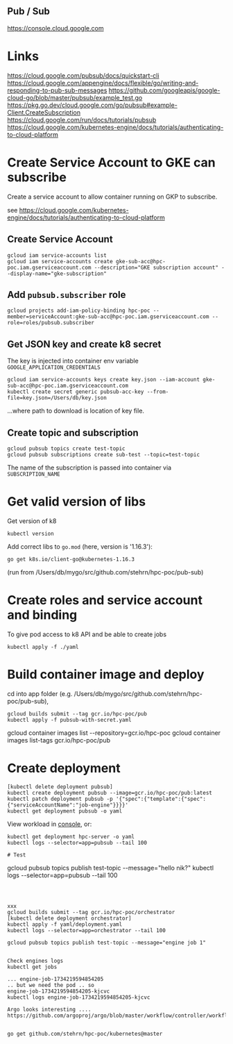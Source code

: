 ## Pub / Sub 

https://console.cloud.google.com


# Links
https://cloud.google.com/pubsub/docs/quickstart-cli
https://cloud.google.com/appengine/docs/flexible/go/writing-and-responding-to-pub-sub-messages
https://github.com/googleapis/google-cloud-go/blob/master/pubsub/example_test.go
https://pkg.go.dev/cloud.google.com/go/pubsub#example-Client.CreateSubscription
https://cloud.google.com/run/docs/tutorials/pubsub
https://cloud.google.com/kubernetes-engine/docs/tutorials/authenticating-to-cloud-platform


# Create Service Account to GKE can subscribe
Create a service account to allow container running on GKP to subscribe.

see https://cloud.google.com/kubernetes-engine/docs/tutorials/authenticating-to-cloud-platform

## Create Service Account
```
gcloud iam service-accounts list
gcloud iam service-accounts create gke-sub-acc@hpc-poc.iam.gserviceaccount.com --description="GKE subscription account" --display-name="gke-subscription"
```
## Add `pubsub.subscriber` role
```
gcloud projects add-iam-policy-binding hpc-poc --member=serviceAccount:gke-sub-acc@hpc-poc.iam.gserviceaccount.com --role=roles/pubsub.subscriber
```
## Get JSON key and create k8 secret
The key is injected into container env variable `GOOGLE_APPLICATION_CREDENTIALS` 

```
gcloud iam service-accounts keys create key.json --iam-account gke-sub-acc@hpc-poc.iam.gserviceaccount.com 
kubectl create secret generic pubsub-acc-key --from-file=key.json=/Users/db/key.json
```
...where path to download is location of key file.

## Create topic and subscription
```
gcloud pubsub topics create test-topic
gcloud pubsub subscriptions create sub-test --topic=test-topic
```
The name of the subscription is passed into container via `SUBSCRIPTION_NAME`

# Get valid version of libs
Get version of k8 
```
kubectl version
```
Add correct libs to `go.mod` (here, version is '1.16.3'):
```
go get k8s.io/client-go@kubernetes-1.16.3
```
(run from /Users/db/mygo/src/github.com/stehrn/hpc-poc/pub-sub)

# Create roles and service account and binding
To give pod access to k8 API and be able to create jobs
```
kubectl apply -f ./yaml
```

# Build container image and deploy
cd into app folder (e.g. /Users/db/mygo/src/github.com/stehrn/hpc-poc/pub-sub),
```
gcloud builds submit --tag gcr.io/hpc-poc/pub
kubectl apply -f pubsub-with-secret.yaml
```

gcloud container images list --repository=gcr.io/hpc-poc
gcloud container images list-tags gcr.io/hpc-poc/pub

# Create deployment
```
[kubectl delete deployment pubsub]
kubectl create deployment pubsub --image=gcr.io/hpc-poc/pub:latest
kubectl patch deployment pubsub -p '{"spec":{"template":{"spec":{"serviceAccountName":"job-engine"}}}}'
kubectl get deployment pubsub -o yaml 
```

View workload in [console](https://console.cloud.google.com/kubernetes/workload/), or:
```
kubectl get deployment hpc-server -o yaml
kubectl logs --selector=app=pubsub --tail 100

# Test
```
gcloud pubsub topics publish test-topic --message="hello nik?"
kubectl logs --selector=app=pubsub --tail 100
```



xxx
gcloud builds submit --tag gcr.io/hpc-poc/orchestrator
[kubectl delete deployment orchestrator]
kubectl apply -f yaml/deployment.yaml
kubectl logs --selector=app=orchestrator --tail 100

gcloud pubsub topics publish test-topic --message="engine job 1"


Check engines logs
kubectl get jobs

... engine-job-1734219594854205
.. but we need the pod .. so
engine-job-1734219594854205-kjcvc
kubectl logs engine-job-1734219594854205-kjcvc

Argo looks interesting ....
https://github.com/argoproj/argo/blob/master/workflow/controller/workflowpod.go


go get github.com/stehrn/hpc-poc/kubernetes@master
